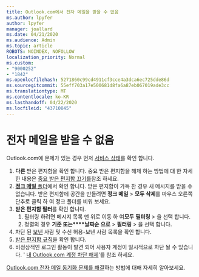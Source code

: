 ```yaml
---
title: Outlook.com에서 전자 메일을 받을 수 없음
ms.author: lpyfer
author: lpyfer
manager: joallard
ms.date: 04/21/2020
ms.audience: Admin
ms.topic: article
ROBOTS: NOINDEX, NOFOLLOW
localization_priority: Normal
ms.custom:
- "9000252"
- "1842"
ms.openlocfilehash: 5271860c99cd4911cf3cce4a3dca6ec725dde86d
ms.sourcegitcommit: 55eff703a17e500681d8fa6a87eb067019ade3cc
ms.translationtype: MT
ms.contentlocale: ko-KR
ms.lasthandoff: 04/22/2020
ms.locfileid: "43710845"
---
```

# <a name="unable-to-receive-email"></a>전자 메일을 받을 수 없음

Outlook.com에 문제가 있는 경우 먼저 [서비스 상태](https://go.microsoft.com/fwlink/p/?linkid=837482)를 확인 합니다.

1. **다른** 받은 편지함을 확인 합니다. 중요 받은 편지함을 해제 하는 방법에 대 한 자세한 내용은 [중요 받은 편지함 끄기를](https://support.office.com/article/f714d94d-9e63-4217-9ccb-6cb2986aa1b2)참조 하세요. 
2. [ **정크 메일** 폴더](https://outlook.live.com/mail/junkemail)에서 확인 합니다. 받은 편지함이 가득 찬 경우 새 메시지를 받을 수 없습니다. 받은 편지함에 공간을 만들려면 **정크 메일** > **모두 삭제**를 마우스 오른쪽 단추로 클릭 하 여 정크 폴더를 비워 보세요.
3. **받은 편지함 필터**를 확인 합니다. 
    1. 필터링 하려면 메시지 목록 맨 위로 이동 하 여**모두** **필터링** > 을 선택 합니다.
    2. 정렬의 경우 **기준 또는****날짜순** **으로** >  **필터링** > 을 선택 합니다.
4. 차단 된 [보낸](https://outlook.live.com/mail/options/mail/junkEmail) 사람 및 수신 허용-보낸 사람 목록을 확인 합니다.
5. [받은 편지함 규칙](https://outlook.live.com/mail/options/mail/rules)을 확인 합니다.
6. 비정상적인 로그인 활동이 발견 되어 사용자 계정이 일시적으로 차단 될 수 있습니다. ' [내 Outlook.com 계정 차단 해제](https://support.office.com/article/f4ad2701-d166-4d8b-8a6a-9af2a1f8a4c4)'를 참조 하세요.

[Outlook.com 전자 메일 동기화 문제를 해결](https://support.office.com/article/d39e3341-8d79-4bf1-b3c7-ded602233642)하는 방법에 대해 자세히 알아보세요.